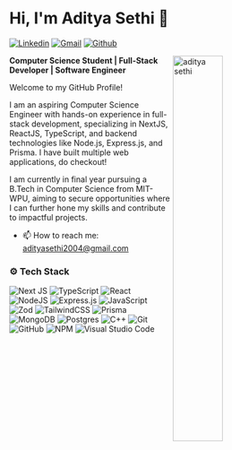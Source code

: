 # Hi, I'm Aditya Sethi 👋



[![Linkedin](https://img.shields.io/badge/-LinkedIn-blue?style=flat&logo=Linkedin&logoColor=white)](https://www.linkedin.com/in/adityasethi02/)
[![Gmail](https://img.shields.io/badge/-Gmail-c14438?style=flat&logo=Gmail&logoColor=white)](mailto:adityasethi2004@gmail.com)
[![Github](https://img.shields.io/github/followers/R1shabh-Gupta?label=Follow&style=social)](https://github.com/AdityaSethi02)

<div>
  <img width="42%" align="right" src="https://github-readme-stats.vercel.app/api/top-langs?username=AdityaSethi02&show_icons=true&locale=en&layout=compact&theme=github_dark" alt="aditya sethi" />
</div>

**Computer Science Student | Full-Stack Developer | Software Engineer**

Welcome to my GitHub Profile!

I am an aspiring Computer Science Engineer with hands-on experience in full-stack development, specializing in NextJS, ReactJS, TypeScript, and backend technologies like Node.js, Express.js, and Prisma. I have built multiple web applications, do checkout!

I am currently in final year pursuing a B.Tech in Computer Science from MIT-WPU, aiming to secure opportunities where I can further hone my skills and contribute to impactful projects.
- 📫 How to reach me: [adityasethi2004@gmail.com](mailto:adityasethi2004@gmail.com)



### ⚙️ Tech Stack

![Next JS](https://img.shields.io/badge/Next-black?style=for-the-badge&logo=next.js&logoColor=white) ![TypeScript](https://img.shields.io/badge/typescript-%23007ACC.svg?style=for-the-badge&logo=typescript&logoColor=white) ![React](https://img.shields.io/badge/react-%2320232a.svg?style=for-the-badge&logo=react&logoColor=%2361DAFB) ![NodeJS](https://img.shields.io/badge/node.js-6DA55F?style=for-the-badge&logo=node.js&logoColor=white) ![Express.js](https://img.shields.io/badge/express.js-%23404d59.svg?style=for-the-badge&logo=express&logoColor=%2361DAFB) ![JavaScript](https://img.shields.io/badge/javascript-%23323330.svg?style=for-the-badge&logo=javascript&logoColor=%23F7DF1E) ![Zod](https://img.shields.io/badge/zod-%233068b7.svg?style=for-the-badge&logo=zod&logoColor=white) ![TailwindCSS](https://img.shields.io/badge/tailwindcss-%2338B2AC.svg?style=for-the-badge&logo=tailwind-css&logoColor=white) ![Prisma](https://img.shields.io/badge/Prisma-3982CE?style=for-the-badge&logo=Prisma&logoColor=white) ![MongoDB](https://img.shields.io/badge/MongoDB-%234ea94b.svg?style=for-the-badge&logo=mongodb&logoColor=white) ![Postgres](https://img.shields.io/badge/postgres-%23316192.svg?style=for-the-badge&logo=postgresql&logoColor=white) ![C++](https://img.shields.io/badge/c++-%2300599C.svg?style=for-the-badge&logo=c%2B%2B&logoColor=white) ![Git](https://img.shields.io/badge/git-%23F05033.svg?style=for-the-badge&logo=git&logoColor=white) ![GitHub](https://img.shields.io/badge/github-%23121011.svg?style=for-the-badge&logo=github&logoColor=white) ![NPM](https://img.shields.io/badge/NPM-%23CB3837.svg?style=for-the-badge&logo=npm&logoColor=white) 	![Visual Studio Code](https://img.shields.io/badge/Visual%20Studio%20Code-0078d7.svg?style=for-the-badge&logo=visual-studio-code&logoColor=white)
